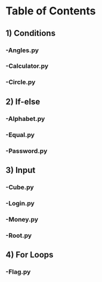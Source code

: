 # Table of Contents
## 1) Conditions
### -Angles.py
### -Calculator.py
### -Circle.py
## 2) If-else
### -Alphabet.py
### -Equal.py
### -Password.py
## 3) Input
### -Cube.py
### -Login.py
### -Money.py
### -Root.py
## 4) For Loops
### -Flag.py

